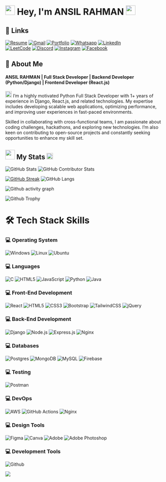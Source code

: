 # <img src="animated/rabbit.gif" height="30" /> Hey, I'm **ANSIL RAHMAN** <img src="animated/hands.gif" height="30" />

## 🔗 Links

[![Resume](https://img.shields.io/badge/Resume-%239146FF.svg?logo=read-the-docs&logoColor=white)](https://drive.google.com/file/d/1IIoZUBoN0mQEHqWsKsfvzWKJ8Fqpo1YF/view?usp=drive_link) 
[![Gmail](https://img.shields.io/badge/Gmail-%23FF4500.svg?logo=Gmail&logoColor=white)](mailto:ansilrahman777@gmail.com) 
[![Portfolio](https://img.shields.io/badge/-Portfolio-FE7A16?logo=Google-chrome&logoColor=white)](ansilrahman777.vercel.app) 
[![Whatsapp](https://img.shields.io/badge/-WhatsApp-green?logo=WhatsApp&logoColor=white)](https://wa.me/+918592959403) 
[![LinkedIn](https://img.shields.io/badge/LinkedIn-%230077B5.svg?logo=linkedin&logoColor=white)](https://www.linkedin.com/in/ansilrahman777)  
[![LeetCode](https://img.shields.io/badge/LeetCode-FE7A16.svg?logo=leetcode&logoColor=white)](https://leetcode.com/u/ansilrahman777/) 
[![Discord](https://img.shields.io/badge/Discord-%237289DA.svg?logo=discord&logoColor=white)](https://discord.com/channels/@me) 
[![Instagram](https://img.shields.io/badge/Instagram-%23E4405F.svg?logo=Instagram&logoColor=white)](https://www.instagram.com/anzil.rahman.k/) 
[![Facebook](https://img.shields.io/badge/Facebook-%231877F2.svg?logo=Facebook&logoColor=white)](https://www.facebook.com/ansil.rahman.777/)

## 🚀 About Me

#### **ANSIL RAHMAN** | Full Stack Developer | Backend Developer (Python/Django) | Frontend Developer (React.js)

<img src="animated/light_1.gif" height="20px" /> I’m a highly motivated Python Full Stack Developer with 1+ years of experience in Django, React.js, and related technologies. My expertise includes developing scalable web applications, optimizing performance, and improving user experiences in fast-paced environments.

Skilled in collaborating with cross-functional teams, I am passionate about coding challenges, hackathons, and exploring new technologies. I’m also keen on contributing to open-source projects and constantly seeking opportunities to enhance my skill set.

## <img src="animated/light_5.gif" height="30px" /> My Stats <img src="animated/loading.gif" height="20px" />

![GitHub Stats](https://github-readme-stats.vercel.app/api?username=ansilrahman777&show_icons=true&theme=radical)
![GitHub Contributor Stats](https://github-contributor-stats.vercel.app/api?username=ansilrahman777&limit=5&theme=dark&combine_all_yearly_contributions=true)

[![GitHub Streak](https://github-readme-streak-stats.herokuapp.com?user=ansilrahman777&theme=blueberry&date_format=M%20j%5B%2C%20Y%5D)](https://git.io/streak-stats)
![GitHub Langs](https://github-readme-stats.vercel.app/api/top-langs/?username=ansilrahman777&layout=compact&theme=blue-green)

![Github activity graph](https://github-readme-activity-graph.vercel.app/graph?username=ansilrahman777&theme=github-compact)

![Github Trophy](https://github-profile-trophy.vercel.app/?username=ansilrahman777&theme=discord)

# 🛠️ Tech Stack Skills

### 💻 Operating System

![Windows](https://img.shields.io/badge/windows-%230769AD.svg?style=for-the-badge&logo=windows&logoColor=white) 
![Linux](https://img.shields.io/badge/Linux-%2307405e.svg?style=for-the-badge&logo=Linux&logoColor=white) 
![Ubuntu](https://img.shields.io/badge/ubuntu-%23E34F26.svg?style=for-the-badge&logo=ubuntu&logoColor=white)

### 💻 Languages

![C](https://img.shields.io/badge/c-%2300599C.svg?style=for-the-badge&logo=c&logoColor=white) 
![HTML5](https://img.shields.io/badge/html5-%23E34F26.svg?style=for-the-badge&logo=html5&logoColor=white) 
![JavaScript](https://img.shields.io/badge/javascript-%23323330.svg?style=for-the-badge&logo=javascript&logoColor=%23F7DF1E) 
![Python](https://img.shields.io/badge/python-%233776AB.svg?style=for-the-badge&logo=python&logoColor=white) 
![Java](https://img.shields.io/badge/java-%23ED8B00.svg?style=for-the-badge&logo=openjdk&logoColor=white)


### 💻 Front-End Development

![React](https://img.shields.io/badge/react-%2320232a.svg?style=for-the-badge&logo=react&logoColor=%2361DAFB) 
![HTML5](https://img.shields.io/badge/html5-%23E34F26.svg?style=for-the-badge&logo=html5&logoColor=white) 
![CSS3](https://img.shields.io/badge/css3-%231572B6.svg?style=for-the-badge&logo=css3&logoColor=white) 
![Bootstrap](https://img.shields.io/badge/bootstrap-%238511FA.svg?style=for-the-badge&logo=bootstrap&logoColor=white) 
![TailwindCSS](https://img.shields.io/badge/tailwindcss-%2338B2AC.svg?style=for-the-badge&logo=tailwind-css&logoColor=white) 
![jQuery](https://img.shields.io/badge/jquery-%230769AD.svg?style=for-the-badge&logo=jquery&logoColor=white) 

### 💻 Back-End Development

![Django](https://img.shields.io/badge/Django-%23092E20.svg?style=for-the-badge&logo=django&logoColor=white) 
![Node.js](https://img.shields.io/badge/node.js-%2343853D.svg?style=for-the-badge&logo=node.js&logoColor=white) 
![Express.js](https://img.shields.io/badge/express.js-%23404d59.svg?style=for-the-badge&logo=express&logoColor=%2361DAFB) 
![Nginx](https://img.shields.io/badge/Nginx-009900?style=for-the-badge&logo=nginx&logoColor=white) 

### 💻 Databases

![Postgres](https://img.shields.io/badge/postgres-%23316192.svg?style=for-the-badge&logo=postgresql&logoColor=white) 
![MongoDB](https://img.shields.io/badge/MongoDB-%234ea94b.svg?style=for-the-badge&logo=mongodb&logoColor=white) 
![MySQL](https://img.shields.io/badge/mysql-%2300000f.svg?style=for-the-badge&logo=mysql&logoColor=white)
![Firebase](https://img.shields.io/badge/firebase-%23039BE5.svg?style=for-the-badge&logo=firebase)

### 💻 Testing

![Postman](https://img.shields.io/badge/Postman-FF6C37?style=for-the-badge&logo=postman&logoColor=white)

### 💻 DevOps

![AWS](https://img.shields.io/badge/AWS-%23FF9900.svg?style=for-the-badge&logo=amazon-aws&logoColor=white) 
![GitHub Actions](https://img.shields.io/badge/github%20actions-121013?style=for-the-badge&logo=github&logoColor=white) 
![Nginx](https://img.shields.io/badge/Nginx-009900?style=for-the-badge&logo=nginx&logoColor=white)

### 💻 Design Tools

![Figma](https://img.shields.io/badge/figma-%23F24E1E.svg?style=for-the-badge&logo=figma&logoColor=white)
![Canva](https://img.shields.io/badge/Canva-%2300C4CC.svg?style=for-the-badge&logo=Canva&logoColor=white) 
![Adobe](https://img.shields.io/badge/adobe-%23FF0000.svg?style=for-the-badge&logo=adobe&logoColor=white) 
![Adobe Photoshop](https://img.shields.io/badge/adobe%20photoshop-%2331A8FF.svg?style=for-the-badge&logo=adobe%20photoshop&logoColor=white)

### 💻 Development Tools

![Github](https://img.shields.io/badge/github-%23121013.svg?style=for-the-badge&logo=github&logoColor=white)

[![](https://visitcount.itsvg.in/api?id=ansilrahman777&icon=5&color=0)](https://visitcount.itsvg.in)



